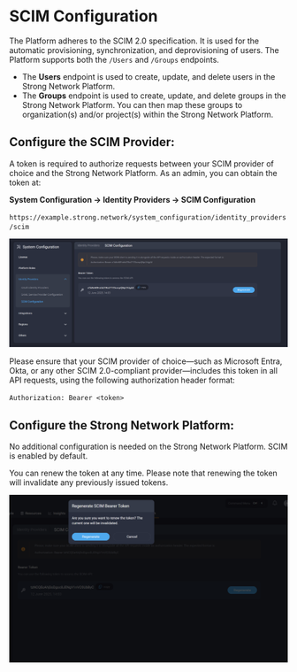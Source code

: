 # SCIM Configuration

The Platform adheres to the SCIM 2.0 specification. It is used for the automatic provisioning, synchronization, and deprovisioning of users. The Platform supports both the `/Users` and `/Groups` endpoints.

* The **Users** endpoint is used to create, update, and delete users in the Strong Network Platform.
* The **Groups** endpoint is used to create, update, and delete groups in the Strong Network Platform. You can then map these groups to organization(s) and/or project(s) within the Strong Network Platform.



## Configure the SCIM Provider:

A token is required to authorize requests between your SCIM provider of choice and the Strong Network Platform. As an admin, you can obtain the token at:

**System Configuration → Identity Providers → SCIM Configuration**

`https://example.strong.network/system_configuration/identity_providers/scim`

![SCIM Platform](../assets/images/scim_1.png)

Please ensure that your SCIM provider of choice—such as Microsoft Entra, Okta, or any other SCIM 2.0-compliant provider—includes this token in all API requests, using the following authorization header format:

`Authorization: Bearer <token>`



## Configure the Strong Network Platform:

No additional configuration is needed on the Strong Network Platform. SCIM is enabled by default.

You can renew the token at any time. Please note that renewing the token will invalidate any previously issued tokens.

![SCIM Renewal](../assets/images/scim_2.png)
